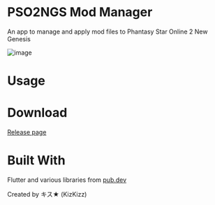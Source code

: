 # PSO2NGS Mod Manager 
 An app to manage and apply mod files to Phantasy Star Online 2 New Genesis
 
![image](https://user-images.githubusercontent.com/101075148/175833958-a9698393-2ea5-4d59-9347-4037884660d1.png)

# Usage


# Download
[Release page](https://github.com/KizKizz/pso2_mod_manager/releases)

# Built With
Flutter and various libraries from [pub.dev](https://pub.dev/packages) 

Created by キス★ (KizKizz)

